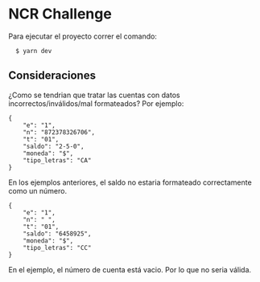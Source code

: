 # NCR Challenge

Para ejecutar el proyecto correr el comando:

```
  $ yarn dev
```

## Consideraciones

¿Como se tendrian que tratar las cuentas con datos incorrectos/inválidos/mal formateados? Por ejemplo: 

```
{
    "e": "1",
    "n": "872378326706",
    "t": "01",
    "saldo": "2-5-0",
    "moneda": "$",
    "tipo_letras": "CA"
}
```

En los ejemplos anteriores, el saldo no estaria formateado correctamente como un número.

```
{
    "e": "1",
    "n": " ",
    "t": "01",
    "saldo": "6458925", 
    "moneda": "$",
    "tipo_letras": "CC"
}
```

En el ejemplo, el número de cuenta está vacio. Por lo que no seria válida.
